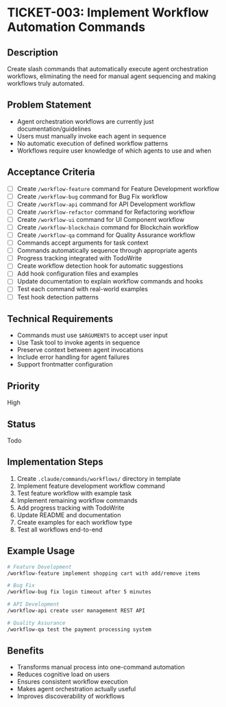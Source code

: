 # TICKET-003: Implement Workflow Automation Commands

## Description
Create slash commands that automatically execute agent orchestration workflows, eliminating the need for manual agent sequencing and making workflows truly automated.

## Problem Statement
- Agent orchestration workflows are currently just documentation/guidelines
- Users must manually invoke each agent in sequence
- No automatic execution of defined workflow patterns
- Workflows require user knowledge of which agents to use and when

## Acceptance Criteria
- [ ] Create `/workflow-feature` command for Feature Development workflow
- [ ] Create `/workflow-bug` command for Bug Fix workflow
- [ ] Create `/workflow-api` command for API Development workflow
- [ ] Create `/workflow-refactor` command for Refactoring workflow
- [ ] Create `/workflow-ui` command for UI Component workflow
- [ ] Create `/workflow-blockchain` command for Blockchain workflow
- [ ] Create `/workflow-qa` command for Quality Assurance workflow
- [ ] Commands accept arguments for task context
- [ ] Commands automatically sequence through appropriate agents
- [ ] Progress tracking integrated with TodoWrite
- [ ] Create workflow detection hook for automatic suggestions
- [ ] Add hook configuration files and examples
- [ ] Update documentation to explain workflow commands and hooks
- [ ] Test each command with real-world examples
- [ ] Test hook detection patterns

## Technical Requirements
- Commands must use `$ARGUMENTS` to accept user input
- Use Task tool to invoke agents in sequence
- Preserve context between agent invocations
- Include error handling for agent failures
- Support frontmatter configuration

## Priority
High

## Status
Todo

## Implementation Steps
1. Create `.claude/commands/workflows/` directory in template
2. Implement feature development workflow command
3. Test feature workflow with example task
4. Implement remaining workflow commands
5. Add progress tracking with TodoWrite
6. Update README and documentation
7. Create examples for each workflow type
8. Test all workflows end-to-end

## Example Usage
```bash
# Feature Development
/workflow-feature implement shopping cart with add/remove items

# Bug Fix
/workflow-bug fix login timeout after 5 minutes

# API Development
/workflow-api create user management REST API

# Quality Assurance
/workflow-qa test the payment processing system
```

## Benefits
- Transforms manual process into one-command automation
- Reduces cognitive load on users
- Ensures consistent workflow execution
- Makes agent orchestration actually useful
- Improves discoverability of workflows